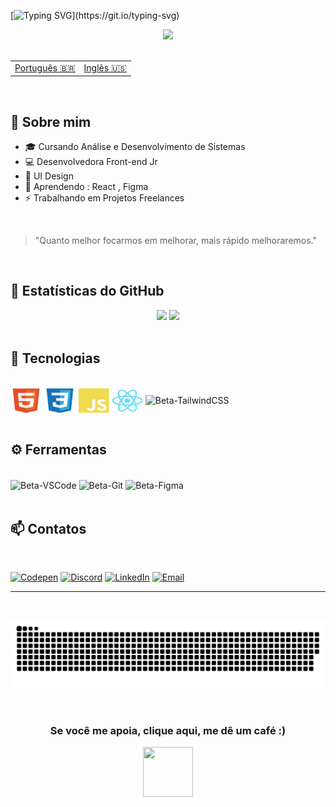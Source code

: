 [![Typing SVG](https://readme-typing-svg.herokuapp.com/?color=c77dff&size=23&center=true&vCenter=true&width=1000&lines=Oii+Me+Chamo+Roberta+Fontes;Sejam+Bem-Vindos+ao+meu+Github!)](https://git.io/typing-svg)

<div align=center>
<img height="60em" src="https://media4.giphy.com/media/v1.Y2lkPTc5MGI3NjExYnhidzU0Zm8xbHZ6cnBmb2d1Z2Ixam1ta3JvbnJoMzdrN2ptOTk0diZlcD12MV9pbnRlcm5hbF9naWZfYnlfaWQmY3Q9cw/UQ1EI1ML2ABQdbebup/giphy.webp">
</div>

<br>

<div>    
<table>
    <td><a align="left" alt="en" align="right" title="traduzir readme para português" href="https://github.com/betafontes/betafontes/blob/main/README.md" target="_blank">Português 🇧🇷</a></td>
    <td><a align="left" alt="pt-br" align="right" title="translate readme to english" href="https://github.com/betafontes/betafontes/blob/main/README-en.md" target="_blank">Inglês 🇺🇸</a></td>
</table>
</div>

<br>



## 💟 Sobre mim

- 🎓 Cursando Análise e Desenvolvimento de Sistemas
- 💻 Desenvolvedora Front-end Jr
- 🎨 UI Design
- 🚀 Aprendendo : React , Figma
- ⚡ Trabalhando em Projetos Freelances


 <br>
 
  > "Quanto melhor focarmos em melhorar, mais rápido melhoraremos."

 <br>
  
  ## 💫 Estatísticas do GitHub
  
  <div align="center">  
     <img height="170em" src="https://github-readme-streak-stats.herokuapp.com/?user=betafontes&theme=material-palenight_border=true&theme=material-palenight" /> 
     <img height="170em" src="https://github-readme-stats.vercel.app/api/top-langs/?username=betafontes&theme=material-palenight&show_icons=true&hide_border=false&layout=compact"/>
  </div>

  <br>

  ## 🚀 Tecnologias 

 <div style="display: inline_block"><br>
    <img align="center" alt="Beta-HTML" height="40" width="50" src="https://raw.githubusercontent.com/devicons/devicon/master/icons/html5/html5-original.svg">
    <img align="center" alt="Beta-CSS" height="40" width="50" src="https://raw.githubusercontent.com/devicons/devicon/master/icons/css3/css3-original.svg">
    <img align="center" alt="Beta-Js" height="40" width="50" src="https://raw.githubusercontent.com/devicons/devicon/master/icons/javascript/javascript-plain.svg">
    <img align="center" alt="Beta-React" height="40" width="50" src="https://raw.githubusercontent.com/devicons/devicon/c5378d6c2510ffa0b3e4475af95618a8048d6cf1/icons/react/react-original.svg">
    <img align="center" alt="Beta-TailwindCSS" height="40" width="50"  src="https://cdn.jsdelivr.net/gh/devicons/devicon@latest/icons/tailwindcss/tailwindcss-original.svg" />
          
 </div>

<br>

   ## ⚙️ Ferramentas

 <div style="display: inline_block"><br>
    <img align="center" alt="Beta-VSCode" height="40" width="50" src="https://cdn.jsdelivr.net/gh/devicons/devicon@latest/icons/vscode/vscode-original.svg">
    <img align="center" alt="Beta-Git" height="40" width="50" src="https://cdn.jsdelivr.net/gh/devicons/devicon@latest/icons/git/git-original.svg" />
    <img align="center" alt="Beta-Figma" height="40" width="50" src="https://cdn.jsdelivr.net/gh/devicons/devicon@latest/icons/figma/figma-original.svg" />      
 </div>
 
 <br>

 ## 📫 Contatos

 <br>
 
 <div> 

   [![Codepen](https://img.shields.io/badge/-codepen-%FF7F3F?style=for-the-badge&logo=codepen&logoColor=white "Codepen")](https://codepen.io/betafontes)
   [![Discord](https://img.shields.io/badge/@betafontes-7289DA?style=for-the-badge&logo=discord&logoColor=white "My Discord user")](#)
   [![LinkedIn](https://img.shields.io/badge/LinkedIn-0077B5?style=for-the-badge&logo=linkedin&logoColor=white "LinkedIn")](https://www.linkedin.com/in/roberta-fontes/)
   [![Email](https://img.shields.io/badge/Gmail-ca0b4a?style=for-the-badge&logo=gmail&logoColor=white "Email")](mailto:betafontesdev@gmail.com)
  
<hr>

 <br>

   ![Snake animation](https://github.com/betafontes/betafontes/blob/output/github-contribution-grid-snake.svg)
</div>
<br>

<div align="center">
<h3>Se você me apoia, clique aqui, me dê um café :)</h3>
    
<a href="https://ko-fi.com/betafontes" target="_blank">
<img align="center" height="80" width="80" src="https://media2.giphy.com/media/v1.Y2lkPTc5MGI3NjExczFiazVtazB0MW5hdTdxYXMwbDhsbmxuZDczY2tkcGNzanI4eTVwYiZlcD12MV9pbnRlcm5hbF9naWZfYnlfaWQmY3Q9cw/L1JVwZwVzoyK9dvrfr/giphy.webp"  target="_blank">
</a>
</div>
